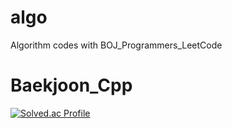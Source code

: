 # algo
Algorithm codes with BOJ_Programmers_LeetCode

# Baekjoon_Cpp
[![Solved.ac Profile](http://mazassumnida.wtf/api/v2/generate_badge?boj=yongwoo1)](https://solved.ac/yongwoo1/)